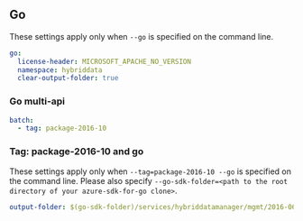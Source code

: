 ## Go

These settings apply only when `--go` is specified on the command line.

```yaml $(go)
go:
  license-header: MICROSOFT_APACHE_NO_VERSION
  namespace: hybriddata
  clear-output-folder: true
```

### Go multi-api

```yaml $(go) && $(multiapi)
batch:
  - tag: package-2016-10
```

### Tag: package-2016-10 and go

These settings apply only when `--tag=package-2016-10 --go` is specified on the command line.
Please also specify `--go-sdk-folder=<path to the root directory of your azure-sdk-for-go clone>`.

```yaml $(tag) == 'package-2016-10' && $(go)
output-folder: $(go-sdk-folder)/services/hybriddatamanager/mgmt/2016-06-01/$(namespace)
```
